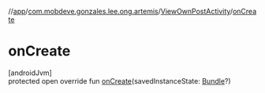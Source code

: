 //[app](../../../index.md)/[com.mobdeve.gonzales.lee.ong.artemis](../index.md)/[ViewOwnPostActivity](index.md)/[onCreate](on-create.md)

# onCreate

[androidJvm]\
protected open override fun [onCreate](on-create.md)(savedInstanceState: [Bundle](https://developer.android.com/reference/kotlin/android/os/Bundle.html)?)
